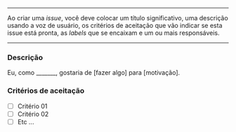 -------------------------------------------
Ao criar uma _issue_, você deve colocar um título significativo, uma descrição usando a voz de usuário,
os critérios de aceitação que vão indicar se esta issue está pronta, as _labels_ que se encaixam e um ou mais responsáveis.

------------

### Descrição

Eu, como _______, gostaria de [fazer algo] para [motivação].

### Critérios de aceitação

- [ ] Critério 01
- [ ] Critério 02
- [ ] Etc ...
